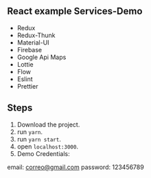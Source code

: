 ## React example Services-Demo

- Redux
- Redux-Thunk
- Material-UI
- Firebase
- Google Api Maps
- Lottie
- Flow
- Eslint
- Prettier

## Steps

1. Download the project.
2. run `yarn`.
3. run `yarn start`.
4. open `localhost:3000`.
5. Demo Credentials:

email: correo@gmail.com
password: 123456789


